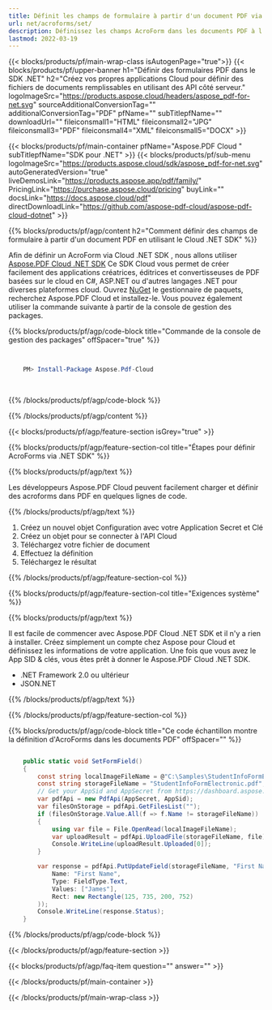 ```yaml
---
title: Définit les champs de formulaire à partir d'un document PDF via Cloud .NET SDK
url: net/acroforms/set/
description: Définissez les champs AcroForm dans les documents PDF à l'aide de l'Aspose.PDF Cloud SDK pour .NET. Automatez facilement la création de formulaires interactifs.
lastmod: 2022-03-19
---
```


{{< blocks/products/pf/main-wrap-class isAutogenPage="true">}}
{{< blocks/products/pf/upper-banner h1="Définir des formulaires PDF dans le SDK .NET" h2="Créez vos propres applications Cloud pour définir des fichiers de documents remplissables en utilisant des API côté serveur." logoImageSrc="https://products.aspose.cloud/headers/aspose_pdf-for-net.svg" sourceAdditionalConversionTag="" additionalConversionTag="PDF" pfName="" subTitlepfName="" downloadUrl="" fileiconsmall1="HTML" fileiconsmall2="JPG" fileiconsmall3="PDF" fileiconsmall4="XML" fileiconsmall5="DOCX" >}}

{{< blocks/products/pf/main-container pfName="Aspose.PDF Cloud " subTitlepfName="SDK pour .NET" >}}
{{< blocks/products/pf/sub-menu logoImageSrc="https://products.aspose.cloud/sdk/aspose_pdf-for-net.svg"
autoGeneratedVersion="true"
liveDemosLink="https://products.aspose.app/pdf/family/" PricingLink="https://purchase.aspose.cloud/pricing" buyLink="" docsLink="https://docs.aspose.cloud/pdf"  directDownloadLink="https://github.com/aspose-pdf-cloud/aspose-pdf-cloud-dotnet" >}}

{{% blocks/products/pf/agp/content h2="Comment définir des champs de formulaire à partir d'un document PDF en utilisant le Cloud .NET SDK" %}}

Afin de définir un AcroForm via Cloud .NET SDK , nous allons utiliser
[Aspose.PDF Cloud .NET SDK](https://products.aspose.cloud/pdf/net/)
Ce SDK Cloud vous permet de créer facilement des applications créatrices, éditrices et convertisseuses de PDF basées sur le cloud en C#, ASP.NET ou d'autres langages .NET pour diverses plateformes cloud. Ouvrez
[NuGet](https://www.nuget.org/packages/Aspose.Pdf-Cloud)
le gestionnaire de paquets, recherchez
Aspose.PDF Cloud
et installez-le. Vous pouvez également utiliser la commande suivante à partir de la console de gestion des packages.

{{% blocks/products/pf/agp/code-block title="Commande de la console de gestion des packages" offSpacer="true" %}}

```powershell

     
    PM> Install-Package Aspose.Pdf-Cloud
     
     

```

{{% /blocks/products/pf/agp/code-block %}}

{{% /blocks/products/pf/agp/content %}}

{{< blocks/products/pf/agp/feature-section isGrey="true" >}}

{{% blocks/products/pf/agp/feature-section-col title="Étapes pour définir AcroForms via .NET SDK" %}}

{{% blocks/products/pf/agp/text %}}

Les développeurs Aspose.PDF Cloud peuvent facilement charger et définir des acroforms dans PDF en quelques lignes de code.

{{% /blocks/products/pf/agp/text %}}

1. Créez un nouvel objet Configuration avec votre Application Secret et Clé
1. Créez un objet pour se connecter à l'API Cloud
1. Téléchargez votre fichier de document
1. Effectuez la définition
1. Téléchargez le résultat

{{% /blocks/products/pf/agp/feature-section-col %}}

{{% blocks/products/pf/agp/feature-section-col title="Exigences système" %}}

{{% blocks/products/pf/agp/text %}}

Il est facile de commencer avec Aspose.PDF Cloud .NET SDK et il n'y a rien à installer. Créez simplement un compte chez Aspose pour Cloud et définissez les informations de votre application. Une fois que vous avez le App SID & clés, vous êtes prêt à donner le Aspose.PDF Cloud .NET SDK.

* .NET Framework 2.0 ou ultérieur
* JSON.NET

{{% /blocks/products/pf/agp/text %}}

{{% /blocks/products/pf/agp/feature-section-col %}}

{{% blocks/products/pf/agp/code-block title="Ce code échantillon montre la définition d'AcroForms dans les documents PDF" offSpacer="" %}}

```cs

    public static void SetFormField()
    {
        const string localImageFileName = @"C:\Samples\StudentInfoFormElectronic.pdf";
        const string storageFileName = "StudentInfoFormElectronic.pdf";
        // Get your AppSid and AppSecret from https://dashboard.aspose.cloud (free registration required).            
        var pdfApi = new PdfApi(AppSecret, AppSid);
        var filesOnStorage = pdfApi.GetFilesList("");
        if (filesOnStorage.Value.All(f => f.Name != storageFileName))
        {
            using var file = File.OpenRead(localImageFileName);
            var uploadResult = pdfApi.UploadFile(storageFileName, file);
            Console.WriteLine(uploadResult.Uploaded[0]);
        }

        var response = pdfApi.PutUpdateField(storageFileName, "First Name", new Field(
            Name: "First Name",
            Type: FieldType.Text,
            Values: ["James"],
            Rect: new Rectangle(125, 735, 200, 752)
        ));
        Console.WriteLine(response.Status);
    }
```

{{% /blocks/products/pf/agp/code-block %}}

{{< /blocks/products/pf/agp/feature-section >}}

{{< blocks/products/pf/agp/faq-item question="" answer="" >}}

{{< /blocks/products/pf/main-container >}}

{{< /blocks/products/pf/main-wrap-class >}}

